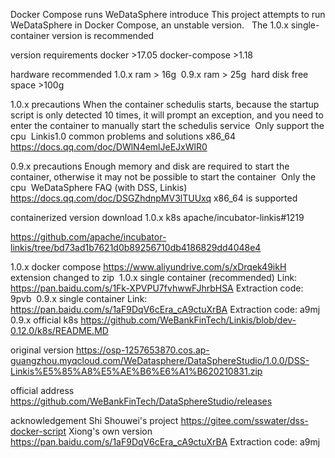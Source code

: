 ‎Docker Compose runs WeDataSphere‎
‎introduce‎
‎This project attempts to run WeDataSphere in Docker Compose, an unstable version. ‎
‎ The 1.0.x single-container version is recommended‎

‎version requirements‎
docker >17.05
docker-compose >1.18

‎hardware recommended‎
‎1.0.x ram > 16g‎
‎ 0.9.x ram > 25g‎
‎ hard disk free space >100g‎

‎1.0.x precautions‎
‎When the container schedulis starts, because the startup script is only detected 10 times, it will prompt an exception, and you need to enter the container to manually start the schedulis service‎
‎ Only support the cpu‎
‎ Linkis1.0 common problems and solutions ‎‎x86_64 https://docs.qq.com/doc/DWlN4emlJeEJxWlR0‎

‎0.9.x precautions‎
‎Enough memory and disk are required to start the container, otherwise it may not be possible to start the container‎
‎ Only the cpu‎
‎ WeDataSphere FAQ (with DSS, Linkis) ‎‎https://docs.qq.com/doc/DSGZhdnpMV3lTUUxq x86_64‎‎ is supported‎

‎containerized version download‎
1.0.x k8s apache/incubator-linkis#1219

https://github.com/apache/incubator-linkis/tree/bd73ad1b7621d0b89256710db4186829dd4048e4

‎1.0.x docker compose ‎‎https://www.aliyundrive.com/s/xDrqek49ikH‎‎ extension changed to zip‎
‎ 1.0.x single container (recommended) Link: ‎‎https://pan.baidu.com/s/1Fk-XPVPU7fvhwwFJhrbHSA‎‎ Extraction code: 9pvb‎
‎ 0.9.x single container Link: ‎‎https://pan.baidu.com/s/1aF9DqV6cEra_cA9ctuXrBA‎‎ Extraction code: a9mj‎
‎ 0.9.x official ‎‎k8s https://github.com/WeBankFinTech/Linkis/blob/dev-0.12.0/k8s/README.MD‎

‎original version‎
https://osp-1257653870.cos.ap-guangzhou.myqcloud.com/WeDatasphere/DataSphereStudio/1.0.0/DSS-Linkis%E5%85%A8%E5%AE%B6%E6%A1%B620210831.zip

‎official address‎
https://github.com/WeBankFinTech/DataSphereStudio/releases

‎acknowledgement‎
‎Shi Shouwei's project ‎‎https://gitee.com/sswater/dss-docker-script‎
‎ Xiong's own version ‎‎https://pan.baidu.com/s/1aF9DqV6cEra_cA9ctuXrBA‎‎ Extraction code: a9mj‎
